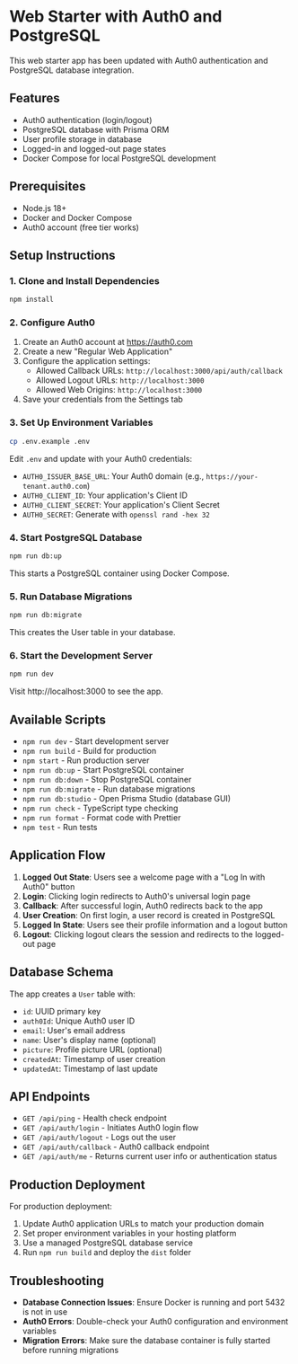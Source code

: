 # Web Starter with Auth0 and PostgreSQL

This web starter app has been updated with Auth0 authentication and PostgreSQL database integration.

## Features

- Auth0 authentication (login/logout)
- PostgreSQL database with Prisma ORM
- User profile storage in database
- Logged-in and logged-out page states
- Docker Compose for local PostgreSQL development

## Prerequisites

- Node.js 18+
- Docker and Docker Compose
- Auth0 account (free tier works)

## Setup Instructions

### 1. Clone and Install Dependencies

```bash
npm install
```

### 2. Configure Auth0

1. Create an Auth0 account at https://auth0.com
2. Create a new "Regular Web Application"
3. Configure the application settings:
   - Allowed Callback URLs: `http://localhost:3000/api/auth/callback`
   - Allowed Logout URLs: `http://localhost:3000`
   - Allowed Web Origins: `http://localhost:3000`
4. Save your credentials from the Settings tab

### 3. Set Up Environment Variables

```bash
cp .env.example .env
```

Edit `.env` and update with your Auth0 credentials:
- `AUTH0_ISSUER_BASE_URL`: Your Auth0 domain (e.g., `https://your-tenant.auth0.com`)
- `AUTH0_CLIENT_ID`: Your application's Client ID
- `AUTH0_CLIENT_SECRET`: Your application's Client Secret
- `AUTH0_SECRET`: Generate with `openssl rand -hex 32`

### 4. Start PostgreSQL Database

```bash
npm run db:up
```

This starts a PostgreSQL container using Docker Compose.

### 5. Run Database Migrations

```bash
npm run db:migrate
```

This creates the User table in your database.

### 6. Start the Development Server

```bash
npm run dev
```

Visit http://localhost:3000 to see the app.

## Available Scripts

- `npm run dev` - Start development server
- `npm run build` - Build for production
- `npm start` - Run production server
- `npm run db:up` - Start PostgreSQL container
- `npm run db:down` - Stop PostgreSQL container
- `npm run db:migrate` - Run database migrations
- `npm run db:studio` - Open Prisma Studio (database GUI)
- `npm run check` - TypeScript type checking
- `npm run format` - Format code with Prettier
- `npm test` - Run tests

## Application Flow

1. **Logged Out State**: Users see a welcome page with a "Log In with Auth0" button
2. **Login**: Clicking login redirects to Auth0's universal login page
3. **Callback**: After successful login, Auth0 redirects back to the app
4. **User Creation**: On first login, a user record is created in PostgreSQL
5. **Logged In State**: Users see their profile information and a logout button
6. **Logout**: Clicking logout clears the session and redirects to the logged-out page

## Database Schema

The app creates a `User` table with:
- `id`: UUID primary key
- `auth0Id`: Unique Auth0 user ID
- `email`: User's email address
- `name`: User's display name (optional)
- `picture`: Profile picture URL (optional)
- `createdAt`: Timestamp of user creation
- `updatedAt`: Timestamp of last update

## API Endpoints

- `GET /api/ping` - Health check endpoint
- `GET /api/auth/login` - Initiates Auth0 login flow
- `GET /api/auth/logout` - Logs out the user
- `GET /api/auth/callback` - Auth0 callback endpoint
- `GET /api/auth/me` - Returns current user info or authentication status

## Production Deployment

For production deployment:
1. Update Auth0 application URLs to match your production domain
2. Set proper environment variables in your hosting platform
3. Use a managed PostgreSQL database service
4. Run `npm run build` and deploy the `dist` folder

## Troubleshooting

- **Database Connection Issues**: Ensure Docker is running and port 5432 is not in use
- **Auth0 Errors**: Double-check your Auth0 configuration and environment variables
- **Migration Errors**: Make sure the database container is fully started before running migrations